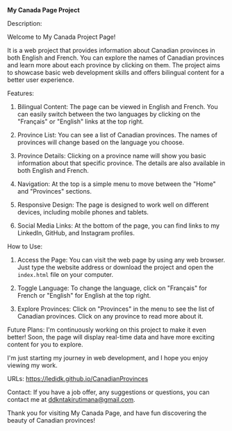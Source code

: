 **My Canada Page Project**

Description:

Welcome to My Canada Project Page! 

It is a web project that provides information about Canadian provinces in both English and French. You can explore the names of Canadian provinces and learn more about each province by clicking on them. The project aims to showcase basic web development skills and offers bilingual content for a better user experience.

Features:
1. Bilingual Content: The page can be viewed in English and French. You can easily switch between the two languages by clicking on the "Français" or "English" links at the top right.

2. Province List: You can see a list of Canadian provinces. The names of provinces will change based on the language you choose.

3. Province Details: Clicking on a province name will show you basic information about that specific province. The details are also available in both English and French.

4. Navigation: At the top is a simple menu to move between the "Home" and "Provinces" sections.

5. Responsive Design: The page is designed to work well on different devices, including mobile phones and tablets.

6. Social Media Links: At the bottom of the page, you can find links to my LinkedIn, GitHub, and Instagram profiles.

How to Use:
1. Access the Page: You can visit the web page by using any web browser. Just type the website address or download the project and open the `index.html` file on your computer.

2. Toggle Language: To change the language, click on "Français" for French or "English" for English at the top right.

3. Explore Provinces: Click on "Provinces" in the menu to see the list of Canadian provinces. Click on any province to read more about it.

Future Plans:
I'm continuously working on this project to make it even better! Soon, the page will display real-time data and have more exciting content for you to explore.

I'm just starting my journey in web development, and I hope you enjoy viewing my work.

URLs: https://ledidk.github.io/CanadianProvinces

Contact:
If you have a job offer, any suggestions or questions, you can contact me at ddkntakirutimana@gmail.com.

Thank you for visiting My Canada Page, and have fun discovering the beauty of Canadian provinces!
